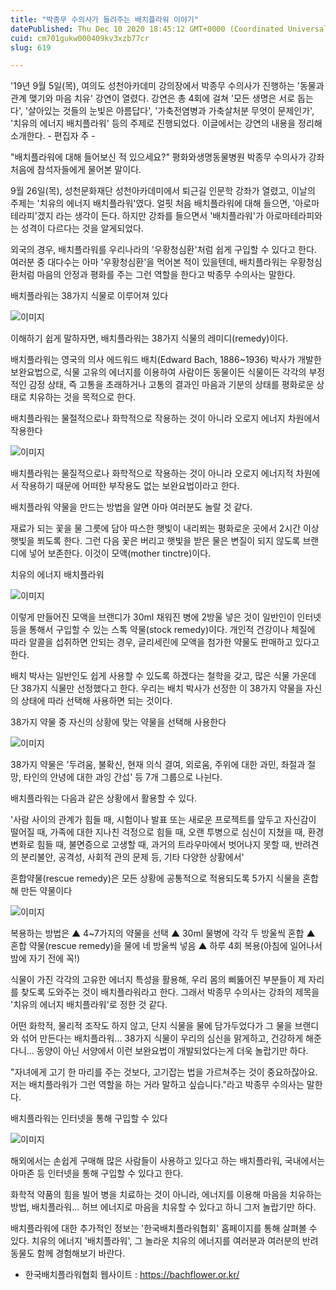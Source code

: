 ```yaml
---
title: "박종무 수의사가 들려주는 배치플라워 이야기"
datePublished: Thu Dec 10 2020 18:45:12 GMT+0000 (Coordinated Universal Time)
cuid: cm701gukw000409kv3xzb77cr
slug: 619

---
```



'19년 9월 5일(목), 여의도 성천아카데미 강의장에서 박종무 수의사가 진행하는 '동물과 관계 맺기와 마음 치유' 강연이 열렸다. 강연은 총 4회에 걸쳐 '모든 생명은 서로 돕는다', '살아있는 것들의 눈빛은 아름답다', '가축전염병과 가축살처분 무엇이 문제인가', '치유의 에너지 배치플라워' 등의 주제로 진행되었다. 이글에서는 강연의 내용을 정리해 소개한다. - 편집자 주 -

"배치플라워에 대해 들어보신 적 있으세요?" 평화와생명동물병원 박종무 수의사가 강좌 처음에 참석자들에게 물어본 말이다.

9월 26일(목), 성천문화재단 성천아카데미에서 퇴근길 인문학 강좌가 열렸고, 이날의 주제는 '치유의 에너지 배치플라워'였다. 얼핏 처음 배치플라워에 대해 들으면, '아로마테라피'겠지 라는 생각이 든다. 하지만 강좌를 들으면서 '배치플라워'가 아로마테라피와는 성격이 다르다는 것을 알게되었다.

외국의 경우, 배치플라워를 우리나라의 '우황청심환'처럼 쉽게 구입할 수 있다고 한다. 여러분 중 대다수는 아마 '우황청심환'을 먹어본 적이 있을텐데, 배치플라워는 우황청심환처럼 마음의 안정과 평화를 주는 그런 역할을 한다고 박종무 수의사는 말한다.

배치플라워는 38가지 식물로 이루어져 있다

![이미지](https://cdn.hashnode.com/res/hashnode/image/upload/v1739251539374/2574cf2b-4da1-4af7-91b7-6683b583442c.jpeg)

이해하기 쉽게 말하자면, 배치플라워는 38가지 식물의 레미디(remedy)이다.

배치플라워는 영국의 의사 에드워드 배치(Edward Bach, 1886~1936) 박사가 개발한 보완요법으로, 식물 고유의 에너지를 이용하여 사람이든 동물이든 식물이든 각각의 부정적인 감정 상태, 즉 고통을 초래하거나 고통의 결과인 마음과 기분의 상태를 평화로운 상태로 치유하는 것을 목적으로 한다.

배치플라워는 물절적으로나 화학적으로 작용하는 것이 아니라 오로지 에너지 차원에서 작용한다

![이미지](https://cdn.hashnode.com/res/hashnode/image/upload/v1739251541536/dc00f1dc-2900-41e6-be37-48e4e7f1e544.jpeg)

배치플라워는 물질적으로나 화학적으로 작용하는 것이 아니라 오로지 에너지적 차원에서 작용하기 때문에 어떠한 부작용도 없는 보완요법이라고 한다.

배치플라워 약물을 만드는 방법을 알면 아마 여러분도 놀랄 것 같다.

재료가 되는 꽃을 물 그릇에 담아 따스한 햇빛이 내리쬐는 평화로운 곳에서 2시간 이상 햇빛을 쬐도록 한다. 그런 다음 꽃은 버리고 햇빛을 받은 물은 변질이 되지 않도록 브랜디에 넣어 보존한다. 이것이 모액(mother tinctre)이다.

치유의 에너지 배치플라워

![이미지](https://cdn.hashnode.com/res/hashnode/image/upload/v1739251543749/b4f5baf0-aa16-4607-88f1-d784faf05b96.jpeg)

이렇게 만들어진 모액을 브랜디가 30ml 채워진 병에 2방울 넣은 것이 일반인이 인터넷 등을 통해서 구입할 수 있는 스톡 약물(stock remedy)이다. 개인적 건강이나 체질에 따라 알콜을 섭취하면 안되는 경우, 글리세린에 모액을 첨가한 약물도 판매하고 있다고 한다.

배치 박사는 일반인도 쉽게 사용할 수 있도록 하겠다는 철학을 갖고, 많은 식물 가운데 단 38가지 식물만 선정했다고 한다. 우리는 배치 박사가 선정한 이 38가지 약물을 자신의 상태에 따라 선택해 사용하면 되는 것이다.

38가지 약물 중 자신의 상황에 맞는 약물을 선택해 사용한다

![이미지](https://cdn.hashnode.com/res/hashnode/image/upload/v1739251545957/e790f983-90ae-4e92-b250-b560be2360a2.jpeg)

38가지 약물은 '두려움, 불확신, 현재 의식 결여, 외로움, 주위에 대한 과민, 좌절과 절망, 타인의 안녕에 대한 과잉 간섭' 등 7개 그룹으로 나뉜다.

배치플라워는 다음과 같은 상황에서 활용할 수 있다.

'사람 사이의 관계가 힘들 때, 시험이나 발표 또는 새로운 프로젝트를 앞두고 자신감이 떨어질 때, 가족에 대한 지나친 걱정으로 힘들 때, 오랜 투병으로 심신이 지쳤을 때, 환경변화로 힘들 때, 불면증으로 고생할 때, 과거의 트라우마에서 벗어나지 못할 때, 반려견의 분리불안, 공격성, 사회적 관의 문제 등, 기타 다양한 상황에서'

혼합약물(rescue remedy)은 모든 상황에 공통적으로 적용되도록 5가지 식물을 혼합해 만든 약물이다

![이미지](https://cdn.hashnode.com/res/hashnode/image/upload/v1739251548340/4ef07038-7325-4e81-815f-c0789a1e694e.jpeg)

복용하는 방법은 ▲ 4~7가지의 약물을 선택 ▲ 30ml 물병에 각각 두 방울씩 혼합 ▲ 혼합 약물(rescue remedy)을 물에 네 방울씩 넣음 ▲ 하루 4회 복용(아침에 일어나서 밤에 자기 전에 꼭!)

식물이 가진 각각의 고유한 에너지 특성을 활용해, 우리 몸의 삐뚫어진 부분들이 제 자리를 찾도록 도와주는 것이 배치플라워라고 한다. 그래서 박종무 수의사는 강좌의 제목을 '치유의 에너지 배치플라워'로 정한 것 같다.

어떤 화학적, 물리적 조작도 하지 않고, 단지 식물을 물에 담가두었다가 그 물을 브랜디와 섞어 만든다는 배치플라워... 38가지 식물이 우리의 심신을 맑게하고, 건강하게 해준다니... 동양이 아닌 서양에서 이런 보완요법이 개발되었다는게 더욱 놀랍기만 하다.

"자녀에게 고기 한 마리를 주는 것보다, 고기잡는 법을 가르쳐주는 것이 중요하잖아요. 저는 배치플라워가 그런 역할을 하는 거라 말하고 싶습니다."라고 박종무 수의사는 말한다.

배치플라워는 인터넷을 통해 구입할 수 있다

![이미지](https://cdn.hashnode.com/res/hashnode/image/upload/v1739251550543/c84574a2-c01c-45dc-91f8-522ab90064b0.jpeg)

해외에서는 손쉽게 구매해 많은 사람들이 사용하고 있다고 하는 배치플라워, 국내에서는 아마존 등 인터넷을 통해 구입할 수 있다고 한다.

화학적 약품의 힘을 빌어 병을 치료하는 것이 아니라, 에너지를 이용해 마음을 치유하는 방법, 배치플라워... 허브 에너지로 마음을 치유할 수 있다고 하니 그저 놀랍기만 하다.

배치플라워에 대한 추가적인 정보는 '한국배치플라워협회' 홈페이지를 통해 살펴볼 수 있다. 치유의 에너지 '배치플라워', 그 놀라운 치유의 에너지를 여러분과 여러분의 반려동물도 함께 경험해보기 바란다.

- 한국배치플라워협회 웹사이트 : https://bachflower.or.kr/